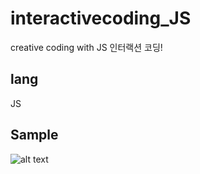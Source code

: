 # interactivecoding_JS
creative coding with JS
인터랙션 코딩!

## lang
JS

## Sample
![alt text](https://raw.githubusercontent.com/Lee-ji-soo/interactivecoding_JS/gif/dot1.gif?raw=true)
